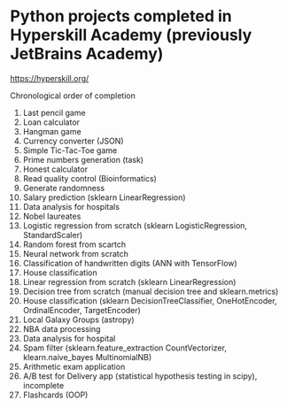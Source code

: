 # Python projects completed in Hyperskill Academy (previously JetBrains Academy)
<https://hyperskill.org/>

Chronological order of completion
1) Last pencil game
2) Loan calculator
3) Hangman game
4) Currency converter (JSON)
5) Simple Tic-Tac-Toe game
6) Prime numbers generation (task)
7) Honest calculator
8) Read quality control (Bioinformatics)
9) Generate randomness
10) Salary prediction (sklearn LinearRegression)
11) Data analysis for hospitals
12) Nobel laureates
13) Logistic regression from scratch (sklearn LogisticRegression, StandardScaler)
14) Random forest from scartch
15) Neural network from scratch
16) Classification of handwritten digits (ANN with TensorFlow)
17) House classification
18) Linear regression from scratch (sklearn LinearRegression)
19) Decision tree from scratch (manual decision tree and sklearn.metrics)
20) House classification (sklearn DecisionTreeClassifier, OneHotEncoder, OrdinalEncoder, TargetEncoder)
21) Local Galaxy Groups (astropy)
22) NBA data processing
23) Data analysis for hospital
24) Spam filter (sklearn.feature_extraction CountVectorizer, klearn.naive_bayes MultinomialNB)
25) Arithmetic exam application
26) A/B test for Delivery app (statistical hypothesis testing in scipy), incomplete
27) Flashcards (OOP)
